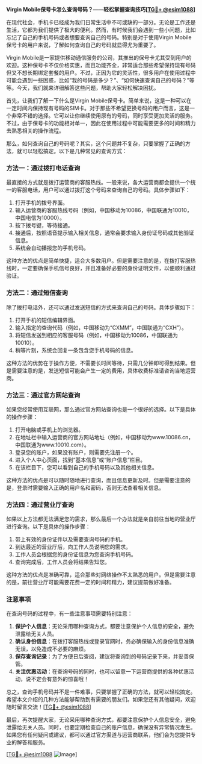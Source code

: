 **Virgin Mobile保号卡怎么查询号码？——轻松掌握查询技巧[[TG💪+ @esim1088](https://t.me/s/esim1088)]**

在现代社会，手机卡已经成为我们日常生活中不可或缺的一部分。无论是工作还是生活，它都为我们提供了极大的便利。然而，有时候我们会遇到一些小问题，比如忘记了自己的手机号码或者想要查询自己的号码。特别是对于使用Virgin Mobile保号卡的用户来说，了解如何查询自己的号码就显得尤为重要了。

Virgin Mobile是一家提供移动通信服务的公司，其推出的保号卡尤其受到用户的欢迎。这种保号卡不仅价格实惠，而且功能齐全，非常适合那些希望保持现有号码但又不想长期绑定套餐的用户。不过，正因为它的灵活性，很多用户在使用过程中可能会遇到一些困惑，比如“我的号码是多少？”、“如何快速查询自己的号码？”等等。今天，我们就来详细解答这些问题，帮助大家轻松解决困扰。

首先，让我们了解一下什么是Virgin Mobile保号卡。简单来说，这是一种可以在一定时间内保持现有号码的SIM卡。对于那些不希望更换号码的用户而言，这是一个非常不错的选择。它可以让你继续使用原有的号码，同时享受更加灵活的服务。不过，由于保号卡的功能相对单一，因此在使用过程中可能需要更多的时间和精力去熟悉相关的操作流程。

那么，如何查询自己的号码呢？其实，这个问题并不复杂，只要掌握了正确的方法，就可以轻松搞定。以下是几种常见的查询方式：

### 方法一：通过拨打电话查询

最直接的方式就是拨打运营商的客服热线。一般来说，各大运营商都会提供一个统一的客服电话，用户可以通过拨打这个号码来查询自己的号码。具体步骤如下：

1. 打开手机的拨号界面。
2. 输入运营商的客服热线号码（例如，中国移动为10086，中国联通为10010，中国电信为10000）。
3. 按下拨号键，等待接通。
4. 接通后，按照语音提示输入相关信息，通常会要求输入身份证号码或其他验证信息。
5. 系统会自动播报您的手机号码。

这种方法的优点是简单快捷，适合大多数用户。但是需要注意的是，在拨打客服热线时，一定要确保手机信号良好，并且准备好必要的身份证明文件，以便顺利通过验证。

### 方法二：通过短信查询

除了拨打电话外，还可以通过发送短信的方式来查询自己的号码。具体步骤如下：

1. 打开手机的短信编辑界面。
2. 输入指定的查询代码（例如，中国移动为“CXMM”，中国联通为“CXH”）。
3. 将短信发送到相应的客服号码（例如，中国移动为10086，中国联通为10010）。
4. 稍等片刻，系统会回复一条包含您手机号码的信息。

这种方法的优势在于操作方便，不需要长时间等待，只需几分钟即可得到结果。但是需要注意的是，发送短信可能会产生一定的费用，具体收费标准请咨询当地运营商。

### 方法三：通过官方网站查询

如果您经常使用互联网，那么通过官方网站查询也是一个很好的选择。以下是具体的操作步骤：

1. 打开电脑或手机上的浏览器。
2. 在地址栏中输入运营商的官方网站地址（例如，中国移动为www.10086.cn，中国联通为www.10010.com）。
3. 登录您的账户，如果没有账户，则需要先注册一个。
4. 进入个人中心页面，找到“基本信息”或“账户信息”栏目。
5. 在该栏目下，您可以看到自己的手机号码以及其他相关信息。

这种方法的优点是可以随时随地进行查询，而且信息更新及时。但是需要注意的是，登录时需要输入正确的用户名和密码，否则无法查看相关信息。

### 方法四：通过营业厅查询

如果以上方法都无法满足您的需求，那么最后一个办法就是亲自前往当地的营业厅进行查询。以下是具体的操作步骤：

1. 带上有效的身份证件以及需要查询号码的手机。
2. 到达最近的营业厅后，向工作人员说明您的需求。
3. 工作人员会根据您的身份证信息为您查询手机号码。
4. 查询完成后，工作人员会将结果告知您。

这种方法的优点是准确可靠，适合那些对网络操作不太熟悉的用户。但是需要注意的是，前往营业厅可能需要花费一定的时间和精力，建议提前做好准备。

### 注意事项

在查询号码的过程中，有一些注意事项需要特别注意：

1. **保护个人信息**：无论采用哪种查询方式，都要注意保护个人信息的安全，避免泄露给无关人员。
2. **确认身份信息**：在拨打客服热线或登录官网时，务必确保输入的身份信息准确无误，以免造成不必要的麻烦。
3. **保存查询记录**：为了方便日后查阅，建议将查询到的号码记录下来，并妥善保管。
4. **关注优惠活动**：在查询号码的同时，也可以留意一下运营商提供的各种优惠活动，说不定会有意外的惊喜哦！

总之，查询手机号码并不是一件难事，只要掌握了正确的方法，就可以轻松搞定。希望本文介绍的几种方法能够帮助到有需要的朋友们。如果您还有其他疑问，欢迎随时留言交流！[[TG💪+ @esim1088](https://t.me/s/esim1088)]

最后，再次提醒大家，无论采用哪种查询方式，都要注意保护个人信息安全，避免泄露给无关人员。同时，也要定期检查自己的账户信息，确保没有异常情况发生。如果您有任何疑问或建议，都可以通过官方渠道与运营商联系，他们会为您提供专业的解答和服务。

[[TG💪+ @esim1088](https://t.me/s/esim1088) ![Image](https://i.postimg.cc/4NQfJmqS/Snipaste-2025-05-13-00-14-12.png)]